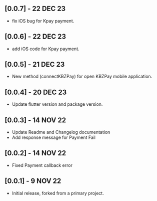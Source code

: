 ## **[0.0.7] - 22 DEC 23**
- fix iOS bug for Kpay payment.

## **[0.0.6] - 22 DEC 23**
- add iOS code for Kpay payment.

## **[0.0.5] - 21 DEC 23**
- New method (connectKBZPay) for open KBZPay mobile application.

## **[0.0.4] - 20 DEC 23**
- Update flutter version and package version.

## **[0.0.3] - 14 NOV 22**
- Update Readme and Changelog documentation
- Add response message for Payment Fail

## **[0.0.2] - 14 NOV 22**
- Fixed Payment callback error

## **[0.0.1] - 9 NOV 22**
- Initial release, forked from a primary project.